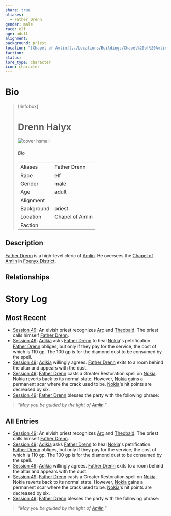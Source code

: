 ```yaml
---
share: true
aliases:
  - Father Drenn
gender: male
race: elf
age: adult
alignment: 
background: priest
location: "[Chapel of Amlin](../Locations/Buildings/Chapel%20of%20Amlin.md)"
faction: 
status: 
lore_type: character
icon: character
---
```

# Bio
> [!infobox]
> # Drenn Halyx
> ![cover hsmall](insertimage.png)
> ##### Bio
> |  |  |
> | ---- | ---- |
> | Aliases | Father Drenn|
> | Race| elf |
> | Gender| male|
> | Age | adult|
> | Alignment|| 
> | Background| priest|
> | Location|  [Chapel of Amlin](../Locations/Buildings/Chapel%20of%20Amlin.md)|
> | Faction| | 
## Description
[Father Drenn](Drenn%20Halyx.md) is a high-level cleric of [Amlin](../Deities/New%20Gods/Amlin.md). He oversees the [Chapel of Amlin](../Locations/Buildings/Chapel%20of%20Amlin.md) in [Foenyx District](../Locations/Areas/Foenyx%20District.md).
## Relationships
# Story Log
## Most Recent
- [Session 49](../Session%20Log/Session%2049.md): An elvish priest recognizes [Arc](Arc.md) and [Theobald](Theobald%20Clayhollow.md). The priest calls himself [Father Drenn](Drenn%20Halyx.md).
- [Session 49](../Session%20Log/Session%2049.md): [Adikia](Adikia%20Unalome.md) asks [Father Drenn](Drenn%20Halyx.md) to heal [Nokia](Nokia.md)'s petrification. [Father Drenn](Drenn%20Halyx.md) obliges, but only if they pay for the service, the cost of which is 110 gp. The 100 gp is for the diamond dust to be consumed by the spell.
- [Session 49](../Session%20Log/Session%2049.md): [Adikia](Adikia%20Unalome.md) willingly agrees. [Father Drenn](Drenn%20Halyx.md) exits to a room behind the altar and appears with the dust.
- [Session 49](../Session%20Log/Session%2049.md): [Father Drenn](Drenn%20Halyx.md) casts a Greater Restoration spell on [Nokia](Nokia.md). Nokia reverts back to its normal state. However, [Nokia](Nokia.md) gains a permanent scar where the crack used to be. [Nokia](Nokia.md)'s hit points are decreased by six.
- [Session 49](../Session%20Log/Session%2049.md): [Father Drenn](Drenn%20Halyx.md) blesses the party with the following phrase:
> *"May you be guided by the light of [Amlin](Amlin.md)."*

## All Entries
- [Session 49](../Session%20Log/Session%2049.md): An elvish priest recognizes [Arc](Arc.md) and [Theobald](Theobald%20Clayhollow.md). The priest calls himself [Father Drenn](Drenn%20Halyx.md).
- [Session 49](../Session%20Log/Session%2049.md): [Adikia](Adikia%20Unalome.md) asks [Father Drenn](Drenn%20Halyx.md) to heal [Nokia](Nokia.md)'s petrification. [Father Drenn](Drenn%20Halyx.md) obliges, but only if they pay for the service, the cost of which is 110 gp. The 100 gp is for the diamond dust to be consumed by the spell.
- [Session 49](../Session%20Log/Session%2049.md): [Adikia](Adikia%20Unalome.md) willingly agrees. [Father Drenn](Drenn%20Halyx.md) exits to a room behind the altar and appears with the dust.
- [Session 49](../Session%20Log/Session%2049.md): [Father Drenn](Drenn%20Halyx.md) casts a Greater Restoration spell on [Nokia](Nokia.md). Nokia reverts back to its normal state. However, [Nokia](Nokia.md) gains a permanent scar where the crack used to be. [Nokia](Nokia.md)'s hit points are decreased by six.
- [Session 49](../Session%20Log/Session%2049.md): [Father Drenn](Drenn%20Halyx.md) blesses the party with the following phrase:
> *"May you be guided by the light of [Amlin](Amlin.md)."*

